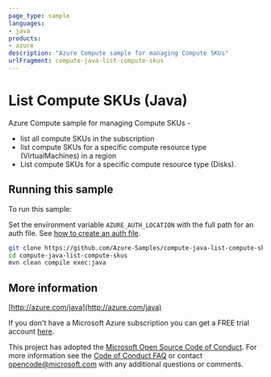```yaml
---
page_type: sample
languages:
- java
products:
- azure
description: "Azure Compute sample for managing Compute SKUs"
urlFragment: compute-java-list-compute-skus
---
```


# List Compute SKUs (Java)

Azure Compute sample for managing Compute SKUs -
 
- list all compute SKUs in the subscription
- list compute SKUs for a specific compute resource type (VirtualMachines) in a region
- List compute SKUs for a specific compute resource type (Disks).
 

## Running this sample

To run this sample:

Set the environment variable `AZURE_AUTH_LOCATION` with the full path for an auth file. See [how to create an auth file](https://github.com/Azure/azure-libraries-for-java/blob/master/AUTH.md).

```bash
git clone https://github.com/Azure-Samples/compute-java-list-compute-skus.git
cd compute-java-list-compute-skus
mvn clean compile exec:java
```

## More information ##

[http://azure.com/java](http://azure.com/java)

If you don't have a Microsoft Azure subscription you can get a FREE trial account [here](http://go.microsoft.com/fwlink/?LinkId=330212).

This project has adopted the [Microsoft Open Source Code of Conduct](https://opensource.microsoft.com/codeofconduct/). For more information see the [Code of Conduct FAQ](https://opensource.microsoft.com/codeofconduct/faq/) or contact [opencode@microsoft.com](mailto:opencode@microsoft.com) with any additional questions or comments.
